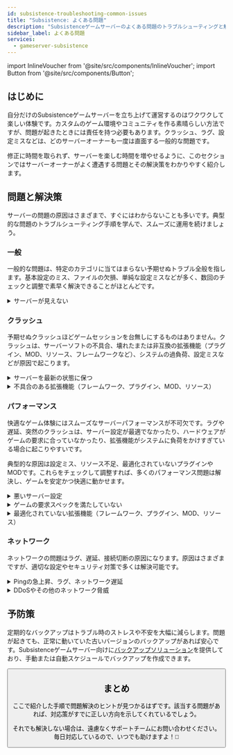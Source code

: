 ```yaml
---
id: subsistence-troubleshooting-common-issues
title: "Subsistence: よくある問題"
description: "Subsistenceゲームサーバーのよくある問題のトラブルシューティングと解決方法をチェックして、快適なゲーム体験を → 今すぐ詳しく見る"
sidebar_label: よくある問題
services:
  - gameserver-subsistence
---
```


import InlineVoucher from '@site/src/components/InlineVoucher';
import Button from '@site/src/components/Button';

## はじめに

自分だけのSubsistenceゲームサーバーを立ち上げて運営するのはワクワクして楽しい体験です。カスタムのゲーム環境やコミュニティを作る素晴らしい方法ですが、問題が起きたときには責任を持つ必要もあります。クラッシュ、ラグ、設定ミスなどは、どのサーバーオーナーも一度は直面する一般的な問題です。

修正に時間を取られず、サーバーを楽しむ時間を増やせるように、このセクションではサーバーオーナーがよく遭遇する問題とその解決策をわかりやすく紹介します。


<InlineVoucher />



## 問題と解決策

サーバーの問題の原因はさまざまで、すぐにはわからないことも多いです。典型的な問題のトラブルシューティング手順を学んで、スムーズに運用を続けましょう。

### 一般
一般的な問題は、特定のカテゴリに当てはまらない予期せぬトラブル全般を指します。基本設定のミス、ファイルの欠損、単純な設定ミスなどが多く、数回のチェックと調整で素早く解決できることがほとんどです。

<details>
  <summary>サーバーが見えない</summary>

サーバーがリストに表示されない場合、初期化が正常に完了していない可能性があります。これは設定ミスやファイルの破損が原因かもしれません。詳細はサーバーコンソールやログファイルで確認できます。また、サーバーリストのフィルター設定が誤っていると、サーバーが表示されないこともあるので注意しましょう。

</details>


### クラッシュ

予期せぬクラッシュほどゲームセッションを台無しにするものはありません。クラッシュは、サーバーソフトの不具合、壊れたまたは非互換の拡張機能（プラグイン、MOD、リソース、フレームワークなど）、システムの過負荷、設定ミスなどが原因で起こります。

<details>
  <summary>サーバーを最新の状態に保つ</summary>

ゲームサーバーは最新バージョンで運用することが安定性、セキュリティ、互換性のために必須です。ゲームのアップデートやフレームワークの変更、サードパーティツールの改変は、サーバーのバージョンが古いと深刻な問題を引き起こすことがあります。

古いバージョンのゲームサーバーはクラッシュや予期せぬ挙動、起動失敗の原因になります。

![img](https://screensaver01.zap-hosting.com/index.php/s/JXLHyHeMJqErHLJ/preview)


</details>

<details>
  <summary>不具合のある拡張機能（フレームワーク、プラグイン、MOD、リソース）</summary>

クラッシュの原因は、不具合や古い拡張機能であることが多いです。フレームワーク、プラグイン、MOD、リソースのいずれであっても、最新ゲームバージョンと互換性がなかったり、コードにバグがあると問題が発生します。

複数の問題ある拡張機能が絡むと、予期せぬクラッシュやフリーズ、エラーが起きやすくなります。原因が拡張機能だと思ったら、一時的に無効化してサーバーの安定性を確認してみましょう。これで問題のある拡張機能を特定できます。

使用する拡張機能はすべて最新で、メンテナンスされており、現在のゲームバージョンとの互換性がテストされていることを必ず確認してください。これでクラッシュやダウンタイムを防げます。

クラッシュの根本原因を特定するには、追加コンテンツを一時的に無効化して最小構成で動作確認するのが効果的です。問題が消えたら、拡張機能やMOD、リソースを一つずつ戻しながらテストしていきましょう。この段階的な方法で問題の要因を効率よく絞り込めます。証拠に基づいたトラブルシューティングができるので、推測に頼らずに済みます。

</details>

### パフォーマンス

快適なゲーム体験にはスムーズなサーバーパフォーマンスが不可欠です。ラグや遅延、突然のクラッシュは、サーバー設定が最適でなかったり、ハードウェアがゲームの要求に合っていなかったり、拡張機能がシステムに負荷をかけすぎている場合に起こりやすいです。

典型的な原因は設定ミス、リソース不足、最適化されていないプラグインやMODです。これらをチェックして調整すれば、多くのパフォーマンス問題は解決し、ゲームを安定かつ快適に動かせます。

<details>
  <summary>悪いサーバー設定</summary>

誤った、または不適切なサーバー設定はリソースの過剰消費を招き、ラグやカクつきなどのパフォーマンス問題を引き起こします。設定値がゲームやサーバー規模に合っているか確認し、必要に応じて調整して効率的に動作させましょう。

設定はウェブインターフェースの**設定**セクションや、**Configs**内の設定ファイルから変更できます。

</details>

<details>
  <summary>ゲームの要求スペックを満たしていない</summary>

ゲームサーバーをスムーズかつ安定して動かすには、計画しているプロジェクトに合った構成を選ぶことが重要です。要求スペックはゲームの種類、MODやプラグイン、リソースの使用状況、想定プレイヤー数によって大きく変わります。

ZAP-Hostingでは注文時に推奨最低構成を提示しています。これは典型的な利用ケースに基づき、ラグやクラッシュ、長いロード時間などの一般的なパフォーマンス問題を避けるための目安です。

![img](https://screensaver01.zap-hosting.com/index.php/s/87ADJdwNAXxXxdk/preview)

これらの推奨を守るか、必要に応じて上位プランにアップグレードして、最適な安定性と最高の体験をプレイヤーと一緒に楽しみましょう。あくまで最低限の推奨です。

プロジェクトの規模や追加コンテンツの量によっては、初めから必要なリソースが多かったり、時間とともに増加することもあります。その場合はゲームサーバーパッケージのアップグレードが簡単で効果的な解決策です。

</details>

<details>
  <summary>最適化されていない拡張機能（フレームワーク、プラグイン、MOD、リソース）</summary>

すべての拡張機能がパフォーマンスを考慮して作られているわけではありません。フレームワーク、プラグイン、MOD、リソースのいずれでも、実装が非効率だったり複雑すぎたり、サーバーリソースに無駄な負荷をかけることがあります。

これによりCPU使用率の急増、メモリリーク、ラグ、クラッシュが起きることもあり、特に複数の非最適化コンポーネントが絡むと深刻です。拡張機能は常にメンテナンスされていて、ドキュメントが充実し、パフォーマンスがテストされているものを使いましょう。迷ったらコミュニティの評価を参考にしたり、サーバーパフォーマンスを監視して問題のある要素を特定してください。

パフォーマンス問題の根本原因を特定するには、追加コンテンツを一時的に無効化して最小構成で動作確認するのが効果的です。問題が消えたら、拡張機能やMOD、リソースを一つずつ戻しながらテストしていきましょう。この段階的な方法で問題の要因を効率よく絞り込めます。競合、メモリリーク、過剰なリソース使用など、原因を特定しやすくなります。

この方法は効率的に問題の原因を絞り込み、推測ではなく証拠に基づいたトラブルシューティングを可能にします。

</details>



### ネットワーク
ネットワークの問題はラグ、遅延、接続切断の原因になります。原因はさまざまですが、適切な設定やセキュリティ対策で多くは解決可能です。

<details>
  <summary>Pingの急上昇、ラグ、ネットワーク遅延</summary>

Pingの急上昇やラグ、ネットワーク遅延は、CPUパワーやRAM、帯域幅などサーバーリソースの不足が主な原因です。

また、プレイヤー数の急増や負荷の高いスクリプトやプラグインの影響でサーバーが過負荷になることもあります。ネットワーク関連では、ルーティングの問題、外部からの過負荷、プレイヤーから遠い場所にサーバーがあることもレイテンシを悪化させます。

さらに、バックグラウンドプロセス、不安定なインターネット接続、パケットロス、古いまたは誤設定のサーバーソフトもゲーム中のパフォーマンス問題に影響します。

ラグや高Pingを感じたら、まずゲームやプロジェクトの推奨スペックを満たしているか確認しましょう。プレイヤーに近いサーバー所在地を選ぶこともレイテンシ軽減に効果的です。

ルーティングや外部ネットワークの問題が疑われる場合は、遠慮なくサポートチームに連絡してください。状況を分析し、最適な解決策を一緒に探します。

</details>

<details>
  <summary>DDoSやその他のネットワーク脅威</summary>

ゲームサーバーは時に悪意あるネットワーク攻撃、特にDDoS（分散型サービス拒否）攻撃の標的になることがあります。これらの攻撃は大量のトラフィックでサーバーを圧倒し、ラグや接続切断、完全なダウンタイムを引き起こします。その他にも、攻撃者がネットワークの脆弱性を突いたり、繰り返し接続を試みたり、異常なデータパターンでサーバーの安定性を乱すこともあります。

多くの脅威は一般ユーザーの手に負えませんが、ZAP-Hostingは標準でDDoS保護や高度な防御システムを備え、サーバーを守っています。もし攻撃を受けている疑いがあり問題が発生している場合は、サポートチームに連絡して助けを求めてください。

</details>






## 予防策

定期的なバックアップはトラブル時のストレスや不安を大幅に減らします。問題が起きても、正常に動いていた古いバージョンのバックアップがあれば安心です。Subsistenceゲームサーバー向けに[バックアップソリューション](gameserver-backups.md)を提供しており、手動または自動スケジュールでバックアップを作成できます。



<Button label="ZAP-Storageにアクセス" link="https://zap-hosting.com/en/customer/home/storage/" block/>






## まとめ

ここで紹介した手順で問題解決のヒントが見つかるはずです。該当する問題があれば、対応策がすでに正しい方向を示してくれているでしょう。

それでも解決しない場合は、遠慮なくサポートチームにお問い合わせください。毎日対応しているので、いつでも助けますよ！🙂

<InlineVoucher />